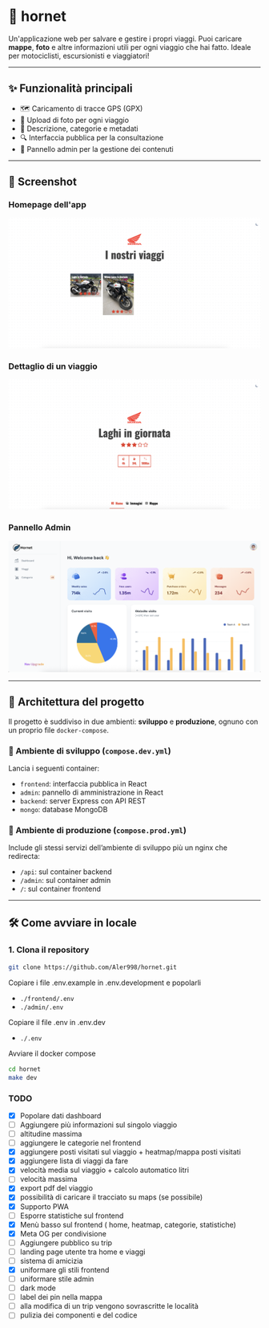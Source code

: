 # 📍 hornet

Un'applicazione web per salvare e gestire i propri viaggi. Puoi caricare **mappe**, **foto** e altre informazioni utili per ogni viaggio che hai fatto. Ideale per motociclisti, escursionisti e viaggiatori!

---

## ✨ Funzionalità principali

- 🗺️ Caricamento di tracce GPS (GPX)
- 📸 Upload di foto per ogni viaggio
- 📝 Descrizione, categorie e metadati
- 🔍 Interfaccia pubblica per la consultazione
- 🔐 Pannello admin per la gestione dei contenuti

---

## 📸 Screenshot

### Homepage dell'app

![Placeholder Homepage](./screenshots/index.png)

### Dettaglio di un viaggio

![Placeholder Dettaglio Viaggio](./screenshots/details.png)

### Pannello Admin

![Placeholder Admin](./screenshots/dashboard.png)

---

## 🧱 Architettura del progetto

Il progetto è suddiviso in due ambienti: **sviluppo** e **produzione**, ognuno con un proprio file `docker-compose`.

### 🧪 Ambiente di sviluppo (`compose.dev.yml`)

Lancia i seguenti container:

- `frontend`: interfaccia pubblica in React
- `admin`: pannello di amministrazione in React
- `backend`: server Express con API REST
- `mongo`: database MongoDB

### 🚀 Ambiente di produzione (`compose.prod.yml`)

Include gli stessi servizi dell’ambiente di sviluppo più un nginx che redirecta:

- `/api`: sul container backend
- `/admin`: sul container admin
- `/`: sul container frontend

---

## 🛠️ Come avviare in locale

### 1. Clona il repository

```bash
git clone https://github.com/Aler998/hornet.git
```

Copiare i file .env.example in .env.development e popolarli
- `./frontend/.env`
- `./admin/.env`

Copiare il file .env in .env.dev
- `./.env`

Avviare il docker compose
```bash
cd hornet
make dev
```

### TODO
- [X] Popolare dati dashboard
- [ ] Aggiungere più informazioni sul singolo viaggio
- [ ] altitudine massima
- [ ] aggiungere le categorie nel frontend
- [X] aggiungere posti visitati sul viaggio + heatmap/mappa posti visitati
- [X] aggiungere lista di viaggi da fare
- [X] velocità media sul viaggio + calcolo automatico litri
- [ ] velocità massima
- [X] export pdf del viaggio
- [X] possibilità di caricare il tracciato su maps (se possibile)
- [X] Supporto PWA
- [ ] Esporre statistiche sul frontend
- [X] Menù basso sul frontend ( home, heatmap, categorie, statistiche)
- [X] Meta OG per condivisione
- [ ] Aggiungere pubblico su trip
- [ ] landing page utente tra home e viaggi
- [ ] sistema di amicizia
- [X] uniformare gli stili frontend
- [ ] uniformare stile admin
- [ ] dark mode
- [ ] label dei pin nella mappa
- [ ] alla modifica di un trip vengono sovrascritte le località
- [ ] pulizia dei componenti e del codice
